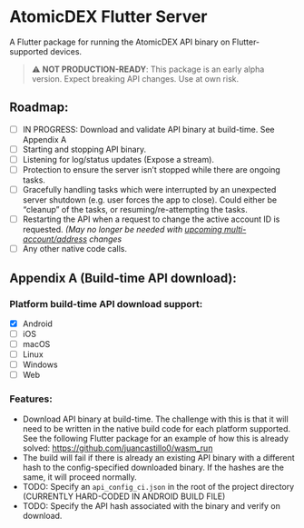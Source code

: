 # AtomicDEX Flutter Server

A Flutter package for running the AtomicDEX API binary on Flutter-supported devices.

> :warning: **NOT PRODUCTION-READY**: This package is an early alpha version. Expect breaking API changes. Use at own risk.

## Roadmap:
- [ ] IN PROGRESS: Download and validate API binary at build-time. See Appendix A
- [ ] Starting and stopping API binary.
- [ ] Listening for log/status updates (Expose a stream).
- [ ] Protection to ensure the server isn’t stopped while there are ongoing tasks.
- [ ] Gracefully handling tasks which were interrupted by an unexpected server shutdown (e.g. user forces the app to close). Could either be “cleanup” of the tasks, or resuming/re-attempting the tasks.
- [ ] Restarting the API when a request to change the active account ID is requested. _(May no longer be needed with [upcoming multi-account/address](https://github.com/KomodoPlatform/atomicDEX-API/issues/1838) changes_
- [ ] Any other native code calls.

## Appendix A (Build-time API download):
### Platform build-time API download support:
- [x] Android
- [ ] iOS
- [ ] macOS
- [ ] Linux
- [ ] Windows
- [ ] Web

### Features:
- Download API binary at build-time. The challenge with this is that it will need to be written in the native build code for each platform supported. See the following Flutter package for an example of how this is already solved: https://github.com/juancastillo0/wasm_run
- The build will fail if there is already an existing API binary with a different hash to the config-specified downloaded binary. If the hashes are the same, it will proceed normally. 
- TODO: Specify an `api_config_ci.json` in the root of the project directory (CURRENTLY HARD-CODED IN ANDROID BUILD FILE)
- TODO: Specify the API hash associated with the binary and verify on download.
